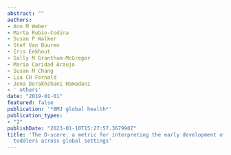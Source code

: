 ```yaml
---
abstract: ""
authors:
- Ann M Weber
- Marta Rubio-Codina
- Susan P Walker
- Stef Van Buuren
- Iris Eekhout
- Sally M Grantham-McGregor
- Maria Caridad Araujo
- Susan M Chang
- Lia CH Fernald
- Jena Derakhshani Hamadani
- ' others'
date: "2019-01-01"
featured: false
publication: '*BMJ global health*'
publication_types:
- "2"
publishDate: "2023-01-10T15:27:57.367990Z"
title: 'The D-score: a metric for interpreting the early development of infants and
  toddlers across global settings'
---
```


